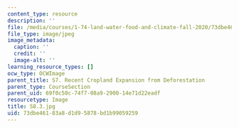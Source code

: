 ```yaml
---
content_type: resource
description: ''
file: /media/courses/1-74-land-water-food-and-climate-fall-2020/73dbe46183a8d1d95878bd1b99059259_S8.3.jpg
file_type: image/jpeg
image_metadata:
  caption: ''
  credit: ''
  image-alt: ''
learning_resource_types: []
ocw_type: OCWImage
parent_title: S7. Recent Cropland Expansion from Deforestation
parent_type: CourseSection
parent_uid: 69f0c50c-74f7-08a9-2900-14e71d22eadf
resourcetype: Image
title: S8.3.jpg
uid: 73dbe461-83a8-d1d9-5878-bd1b99059259
---
```

